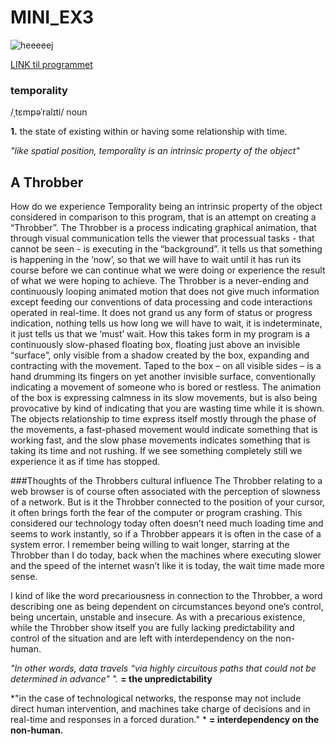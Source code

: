 # MINI_EX3

![heeeeej](https://github.com/madsdixen/mini_ex/blob/master/mini_ex3/Capture.PNG?raw=true)

[LINK til programmet](https://cdn.rawgit.com/madsdixen/mini_ex/538a561d/mini_ex3/index.html)


### temporality
/ˌtɛmpəˈralɪti/
noun

**1.** the state of existing within or having some relationship with time.

*"like spatial position, temporality is an intrinsic property of the object"*

## A Throbber
How do we experience Temporality being an intrinsic property of the object considered in comparison to this program, that is an attempt on creating a “Throbber”. The Throbber is a process indicating graphical animation, that through visual communication tells the viewer that processual tasks - that cannot be seen - is executing in the “background”. it tells us that something is happening in the ‘now’, so that we will have to wait until it has run its course before we can continue what we were doing or experience the result of what we were hoping to achieve. The Throbber is a never-ending and continuously looping animated motion that does not give much information except feeding our conventions of data processing and code interactions operated in real-time. It does not grand us any form of status or progress indication, nothing tells us how long we will have to wait, it is indeterminate, it just tells us that we ‘must’ wait. How this takes form in my program is a continuously slow-phased floating box, floating just above an invisible “surface”, only visible from a shadow created by the box, expanding and contracting with the movement. Taped to the box – on all visible sides – is a hand drumming its fingers on yet another invisible surface, conventionally indicating a movement of someone who is bored or restless. The animation of the box is expressing calmness in its slow movements, but is also being provocative by kind of indicating that you are wasting time while it is shown. The objects relationship to time express itself mostly through the phase of the movements, a fast-phased movement would indicate something that is working fast, and the slow phase movements indicates something that is taking its time and not rushing. If we see something completely still we experience it as if time has stopped.

###Thoughts of the Throbbers cultural influence
The Throbber relating to a web browser is of course often associated with the perception of slowness of a network. But is it the Throbber connected to the position of your cursor, it often brings forth the fear of the computer or program crashing. This considered our technology today often doesn’t need much loading time and seems to work instantly, so if a Throbber appears it is often in the case of a system error. I remember being willing to wait longer, starring at the Throbber than I do today, back when the machines where executing slower and the speed of the internet wasn’t like it is today, the wait time made more sense. 

I kind of like the word precariousness in connection to the Throbber, a word describing one as being dependent on circumstances beyond one’s control, being uncertain, unstable and insecure. As with a precarious existence, while the Throbber show itself you are fully lacking predictability and control of the situation and are left with interdependency on the non-human.
 
*"In other words, data travels “via highly circuitous paths that could not be determined in advance” ".*
**= the unpredictability**
 
*"in the case of technological networks, the response may not include direct human intervention, and machines take charge of decisions and in real-time and responses in a forced duration." *
**= interdependency on the non-human.**
 

